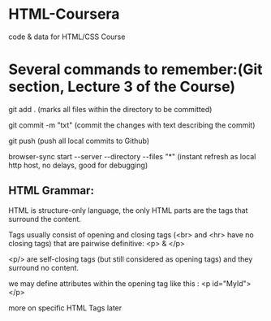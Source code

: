 # HTML-Coursera
code &amp; data for HTML/CSS Course

# Several commands to remember:(Git section, Lecture 3 of the Course)
git add . (marks all files within the directory to be committed) 

git commit -m "txt" (commit the changes with text describing the commit)


git push (push all local commits to Github)

browser-sync start --server --directory --files "*" (instant refresh as local http host, no delays, good for debugging)

## HTML Grammar:
HTML is structure-only language, the only HTML parts are the tags that surround the content.

Tags usually consist of opening and closing tags (\<br\> and \<hr\> have no closing tags) that are pairwise definitive: \<p\> &amp;  \</p\>

\<p/\> are self-closing tags (but still considered as opening tags) and they surround no content.

we may define attributes within the opening tag like this : \<p id="MyId"\> \</p\>

more on specific HTML Tags later



